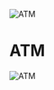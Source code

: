 ![ATM](https://user-images.githubusercontent.com/94282403/142881353-103a9c87-160e-4183-b19c-4dc2737f69dd.jpg)
# ATM 

![ATM](https://user-images.githubusercontent.com/94282403/142880992-6bf18a9a-6aa8-4df7-a0b1-a015974d6d62.jpg)

